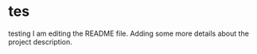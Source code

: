 # tes
testing
I am editing the README file. Adding some more details about the project description.

